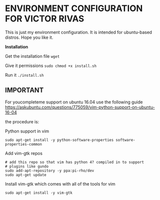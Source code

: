 ﻿ENVIRONMENT CONFIGURATION FOR VICTOR RIVAS
==========================================

This is just my environment configuration. It is intended for
ubuntu-based distros. Hope you like it.

**Installation**

Get the installation file
`wget `

Give it permissions
`sudo chmod +x install.sh`

Run it
`./install.sh`

IMPORTANT
---------

For youcompleteme support on ubuntu 16.04 use the following guide
https://askubuntu.com/questions/775059/vim-python-support-on-ubuntu-16-04

the procedure is:

Python support in vim

`sudo apt-get install -y python-software-properties software-properties-common`

Add vim-gtk repos

```
# add this repo so that vim has python 4? compiled in to support
# plugins like gundo
sudo add-apt-repository -y ppa:pi-rho/dev
sudo apt-get update
```
Install vim-gtk which comes with all of the tools for vim


`sudo apt-get install -y vim-gtk`
